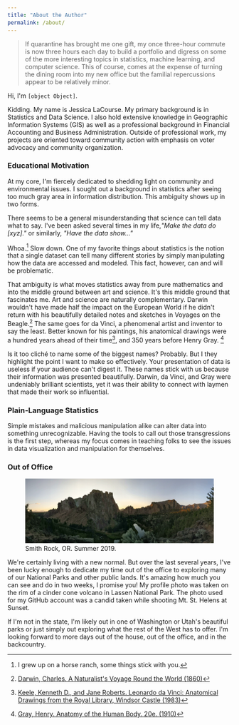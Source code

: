 ```yaml
---
title: "About the Author"
permalink: /about/
---
```

>If quarantine has brought me one gift, my once three-hour commute is now three hours each day to build a portfolio and digress on some of the more interesting topics in statistics, machine learning, and computer science. This of course, comes at the expense of turning the dining room into my new office but the  familial repercussions appear to be relatively minor. 

Hi, I'm `[object Object]`. 

Kidding. My name is Jessica LaCourse. My primary background is in Statistics and Data Science. I also hold extensive knowledge in Geographic Information Systems (GIS) as well as a professional background in Financial Accounting and Business Administration. Outside of professional work, my projects are oriented toward community action with emphasis on voter advocacy and community organization.



###  Educational Motivation
At my core, I'm fiercely dedicated to shedding light on community and environmental issues. I sought out a background in statistics after seeing too much gray area in information distribution. This ambiguity shows up in two forms.

There seems to be a general misunderstanding that science can tell data what to say. I've been asked several times in my life,*"Make the data do [xyz]."* or similarly, *"Have the data show..."* 

Whoa.[^1]  Slow down. One of my favorite things about statistics is the notion that a single dataset can tell many different stories by simply manipulating how the data are accessed and modeled. This fact, however, can and will be problematic. 

That ambiguity is what moves statistics away from pure mathematics and into the middle ground between art and science.  It's this middle ground that fascinates me. Art and science are naturally complementary. Darwin wouldn't have made half the impact on the European World if he didn't return with his  beautifully detailed notes and sketches in Voyages on the Beagle.[^2] The same goes for da Vinci, a phenomenal artist and inventor to say the least. Better known for his paintings, his anatomical drawings were a hundred years ahead of their time[^3], and 350 years before Henry Gray. [^4]

Is it too cliché to name some of the biggest names? Probably. But I they highlight the point I want to make so effectively. Your presentation of data is useless if your audience can't digest it. These names stick with us because their information was presented beautifully. Darwin, da Vinci, and Gray were undeniably brilliant scientists, yet it was their ability to connect with laymen that made their work so influential. 

[^1]: I grew up on a horse ranch, some things stick with you.
[^2]: [Darwin, Charles. A Naturalist's Voyage Round the World (1860)](http://www.gutenberg.org/files/3704/3704-h/3704-h.htm#403)
[^3]:[Keele, Kenneth D., and Jane Roberts. Leonardo da Vinci: Anatomical Drawings from the Royal Library, Windsor Castle (1983)](https://books.google.com/books?id=tQFP3DH40foC&printsec=frontcover)
[^4]:[Gray, Henry. Anatomy of the Human Body. 20e. (1910)](https://books.google.com/books?id=uaQMAAAAYAAJ&printsec=frontcover)

###  Plain-Language Statistics

Simple mistakes and malicious manipulation alike can alter data into something unrecognizable. Having the tools to call out those transgressions is the first step, whereas my focus comes in teaching folks to see the issues in data visualization and manipulation for themselves. 

### Out of Office

<figure>
<a href="/images/about/smith.jpg"><img src="/images/about/smith.jpg"></a>
<figcaption>Smith Rock, OR. Summer 2019. </figcaption>
</figure>

We're certainly living with a new normal. But over the last several years, I've been lucky enough to dedicate my time out of the office to exploring many of our National Parks and other public lands. It's amazing how much you can see and do in two weeks, I promise you! My profile photo was taken on the rim of a cinder cone volcano in Lassen National Park. The photo used for my GitHub account was a candid taken while shooting Mt. St. Helens at Sunset. 

If I'm not in the state, I'm likely out in one of Washington or Utah's beautiful parks or just simply out exploring what the rest of the West has to offer. I'm looking forward to more days out of the house, out of the office, and in the backcountry.
